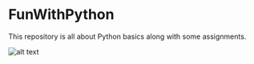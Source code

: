# FunWithPython
This repository is all about Python basics along with some assignments.


![alt text](https://www.flaticon.com/free-icon/py_180867)
